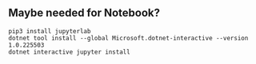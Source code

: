 ## Maybe needed for Notebook?
```
pip3 install jupyterlab
dotnet tool install --global Microsoft.dotnet-interactive --version 1.0.225503
dotnet interactive jupyter install 
```